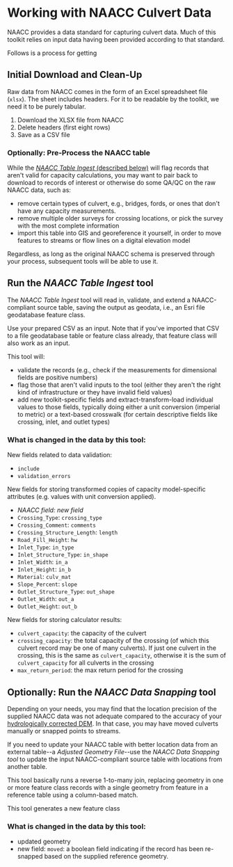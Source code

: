 # Working with NAACC Culvert Data

NAACC provides a data standard for capturing culvert data. Much of this toolkit relies on input data having been provided according to that standard.

Follows is a process for getting

## Initial Download and Clean-Up

Raw data from NAACC comes in the form of an Excel spreadsheet file (`xlsx`). The sheet includes headers. For it to be readable by the toolkit, we need it to be purely tabular.

1. Download the XLSX file from NAACC
2. Delete headers (first eight rows)
3. Save as a CSV file

### Optionally: Pre-Process the NAACC table

While the [*NAACC Table Ingest* (described below)](#run-the-naacc-table-ingest-tool) will flag records that aren't valid for capacity calculations, you may want to pair back to download to records of interest or otherwise do some QA/QC on the raw NAACC data, such as:

* remove certain types of culvert, e.g., bridges, fords, or ones that don't have any capacity measurements.
* remove multiple older surveys for crossing locations, or pick the survey with the most complete information
* import this table into GIS and georeference it yourself, in order to move features to streams or flow lines on a digital elevation model

Regardless, as long as the original NAACC schema is preserved through your process, subsequent tools will be able to use it.

## Run the *NAACC Table Ingest* tool

The *NAACC Table Ingest* tool will read in, validate, and extend a NAACC-compliant source table, saving the output as geodata, i.e., an Esri file geodatabase feature class.

Use your prepared CSV as an input. Note that if you've imported that CSV to a file geodatabase table or feature class already, that feature class will also work as an input.

This tool will: 

* validate the records (e.g., check if the measurements for dimensional fields are positive numbers)
* flag those that aren't valid inputs to the tool (either they aren't the right kind of infrastructure or they have invalid field values)
* add new toolkit-specific fields and extract-transform-load individual values to those fields, typically doing either a unit conversion (imperial to metric) or a text-based crosswalk (for certain descriptive fields like crossing, inlet, and outlet types)

### What is changed in the data by this tool:

New fields related to data validation: 

  * `include` 
  * `validation_errors`

New fields for storing transformed copies of capacity model-specific attributes (e.g. values with unit conversion applied).

  * *NAACC field: new field*
  * `Crossing_Type`: `crossing_type`
  * `Crossing_Comment`: `comments`
  * `Crossing_Structure_Length`: `length`
  * `Road_Fill_Height`: `hw`
  * `Inlet_Type`: `in_type`
  * `Inlet_Structure_Type`: `in_shape`
  * `Inlet_Width`: `in_a`
  * `Inlet_Height`: `in_b`
  * `Material`: `culv_mat`
  * `Slope_Percent`: `slope`
  * `Outlet_Structure_Type`: `out_shape`
  * `Outlet_Width`: `out_a`
  * `Outlet_Height`: `out_b`

New fields for storing calculator results:

  * `culvert_capacity`: the capacity of the culvert
  * `crossing_capacity`: the total capacity of the crossing (of which this culvert record may be one of many culverts). If just one culvert in the crossing, this is the same as `culvert_capacity`, otherwise it is the sum of `culvert_capacity` for all culverts in the crossing
  * `max_return_period`: the max return period for the crossing

## Optionally: Run the *NAACC Data Snapping* tool

Depending on your needs, you may find that the location precision of the supplied NAACC data was not adequate compared to the accuracy of your [hydrologically corrected DEM](data-dem.md). In that case, you may have moved culverts manually or snapped points to streams.

If you need to update your NAACC table with better location data from an external table--a *Adjusted Geometry File*--use the *NAACC Data Snapping tool* to update the input NAACC-compliant source table with locations from another table.

This tool basically runs a reverse 1-to-many join, replacing geometry in one or more feature class records with a single geometry from feature in a reference table using a column-based match.

This tool generates a new feature class

### What is changed in the data by this tool:

* updated geometry
* new field: `moved`: a boolean field indicating if the record has been re-snapped based on the supplied reference geometry.